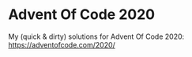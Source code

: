 # Advent Of Code 2020
My (quick & dirty) solutions for Advent Of Code 2020: https://adventofcode.com/2020/